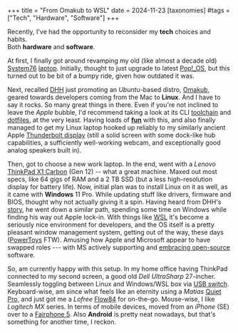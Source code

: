 +++
title = "From Omakub to WSL"
date = 2024-11-23
[taxonomies]
#tags = ["Tech", "Hardware", "Software"]
+++

Recently, I've had the opportunity to reconsider my **tech** choices and habits.  
Both **hardware** and **software**.  

At first, I finally got around revamping my old (like almost a decade old) [System76](https://system76.com/) [laptop](https://support.system76.com/service-manuals/pdfs/Galago/galp2-service-manual.pdf). Initially, thought to just upgrade to latest [Pop!_OS](https://pop.system76.com/), but this turned out to be bit of a bumpy ride, given how outdated it was.  

Next, recalled [DHH](https://dhh.dk/) just promoting an _Ubuntu_-based distro, [Omakub](https://omakub.org/), geared towards developers coming from the Mac to **Linux**. And I have to say it rocks. So many great things in there. Even if you're not inclined to leave the _Apple_ bubble, I'd recommend taking a look at its CLI [toolchain](https://manual.omakub.org/1/read/10/the-applications) and [dotfiles](https://github.com/basecamp/omakub), at the very least. Having loads of **[fun](https://github.com/basecamp/omakub/issues/284)** with this, and also finally managed to get my Linux laptop hooked up reliably to my similarly ancient Apple [Thunderbolt display](https://support.apple.com/en-us/112597) (still a solid screen with some dock-like hub capabilities, a sufficiently well-working webcam, and exceptionally good analog speakers built in).  

Then, got to choose a new work laptop. In the end, went with a _Lenovo_ [ThinkPad X1 Carbon](https://www.lenovo.com/us/en/p/laptops/thinkpad/thinkpadx1/thinkpad-x1-carbon-gen-12-14-inch-intel/len101t0083) (Gen 12) -- what a great machine. Maxed out most specs, like 64 gigs of RAM and a 2 TB SSD (but a less high-resolution display for battery life). Now, initial plan was to install Linux on it as well, as it came with **Windows** 11 Pro. While updating stuff like drivers, firmware and BIOS, thought why not actually giving it a spin. Having heard from DHH's [story](https://www.youtube.com/watch?v=odSJr7HZMEQ), he went down a similar path, spending some time on Windows while finding his way out Apple lock-in. With things like [WSL](https://learn.microsoft.com/en-us/windows/wsl/) it's become a seriously nice environment for developers, and the OS itself is a pretty pleasant window management system, getting out of the way, these days ([PowerToys](https://github.com/microsoft/PowerToys?tab=readme-ov-file#microsoft-powertoys) FTW). Amusing how Apple and Microsoft appear to have swapped roles --- with MS actively supporting and [embracing open-source](https://www.theverge.com/2020/5/18/21262103/microsoft-open-source-linux-history-wrong-statement) software.

So, am currently happy with this setup. In my home office having ThinkPad connected to my second screen, a good old _Dell UltraSharp_ 27-incher. Seamlessly toggling between Linux and Windows/WSL box via [USB switch](https://www.amazon.com/UGREEN-Switcher-Computers-Keyboard-Splitter/dp/B0CLXYVM36). Keyboard-wise, am since what feels like an eternity using a _Matias_ [Quiet Pro](http://matias.ca/quietpro/mac/), and just got me a _Lofree_ [Flow84](https://www.lofree.co/products/lofree-flow-the-smoothest-mechanical-keyboard?variant=44741423169755) for on-the-go. Mouse-wise, I like _Logitech MX_ series. In terms of mobile devices, moved from an _iPhone_ (SE) over to a [Fairphone 5](https://shop.fairphone.com/fairphone-5). Also **Android** is pretty neat nowadays, but that's something for another time, I reckon.
